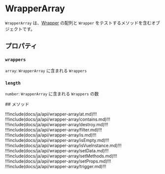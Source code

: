 # WrapperArray

`WrapperArray` は、[Wrapper](../wrapper/README.md) の配列と `Wrapper` をテストするメソッドを含むオブジェクトです。

## プロパティ

### `wrappers` 

`array`: `WrapperArray` に含まれる `Wrappers`  

### `length` 

`number`: `WrapperArray` に含まれる `Wrappers` の数

## メソッド

!!!include(docs/ja/api/wrapper-array/at.md)!!!
!!!include(docs/ja/api/wrapper-array/contains.md)!!!
!!!include(docs/ja/api/wrapper-array/destroy.md)!!!
!!!include(docs/ja/api/wrapper-array/filter.md)!!!
!!!include(docs/ja/api/wrapper-array/is.md)!!!
!!!include(docs/ja/api/wrapper-array/isEmpty.md)!!!
!!!include(docs/ja/api/wrapper-array/isVueInstance.md)!!!
!!!include(docs/ja/api/wrapper-array/setData.md)!!!
!!!include(docs/ja/api/wrapper-array/setMethods.md)!!!
!!!include(docs/ja/api/wrapper-array/setProps.md)!!!
!!!include(docs/ja/api/wrapper-array/trigger.md)!!!